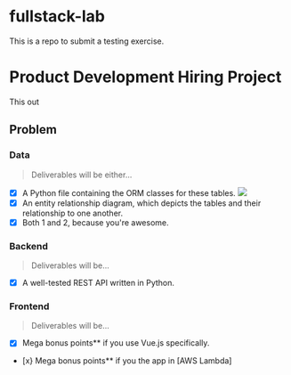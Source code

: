 # fullstack-lab
This is a repo to submit a testing exercise.
# Product Development Hiring Project

This out
## Problem



### Data
> Deliverables will be either...
- [x] A Python file containing the ORM classes for these tables.
![](https://i.imgur.com/LID9QLp.png)
- [x] An entity relationship diagram, which depicts the tables and their relationship to one another.
- [x] Both 1 and 2, because you're awesome.

### Backend
> Deliverables will be...
- [x] A well-tested REST API written in Python.

### Frontend
> Deliverables will be...
- [x] Mega bonus points** if you use Vue.js specifically.
- [x} Mega bonus points** if you the app in [AWS Lambda]
